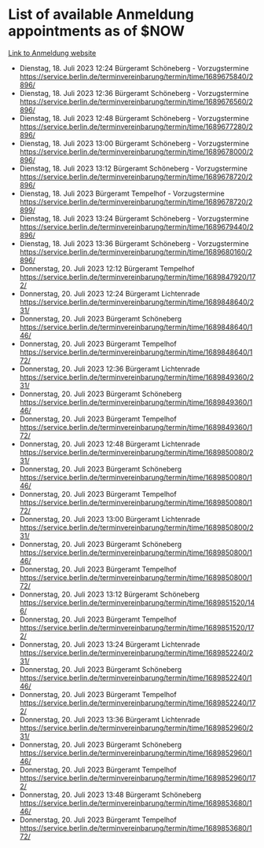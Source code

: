 # List of available Anmeldung appointments as of $NOW
[Link to Anmeldung website](https://service.berlin.de/terminvereinbarung/termin/tag.php?termin=1&anliegen[]=120686&dienstleisterlist=122210,122217,327316,122219,327312,122227,327314,122231,327346,122243,327348,122254,122252,329742,122260,329745,122262,329748,122271,327278,122273,327274,122277,327276,330436,122280,327294,122282,327290,122284,327292,122291,327270,122285,327266,122286,327264,122296,327268,150230,329760,122297,327286,122294,327284,122312,329763,122314,329775,122304,327330,122311,327334,122309,327332,317869,122281,327352,122279,329772,122283,122276,327324,122274,327326,122267,329766,122246,327318,122251,327320,122257,327322,122208,327298,122226,327300&herkunft=http%3A%2F%2Fservice.berlin.de%2Fdienstleistung%2F120686%2F)
- Dienstag, 18. Juli 2023 12:24 Bürgeramt Schöneberg - Vorzugstermine https://service.berlin.de/terminvereinbarung/termin/time/1689675840/2896/
- Dienstag, 18. Juli 2023 12:36 Bürgeramt Schöneberg - Vorzugstermine https://service.berlin.de/terminvereinbarung/termin/time/1689676560/2896/
- Dienstag, 18. Juli 2023 12:48 Bürgeramt Schöneberg - Vorzugstermine https://service.berlin.de/terminvereinbarung/termin/time/1689677280/2896/
- Dienstag, 18. Juli 2023 13:00 Bürgeramt Schöneberg - Vorzugstermine https://service.berlin.de/terminvereinbarung/termin/time/1689678000/2896/
- Dienstag, 18. Juli 2023 13:12 Bürgeramt Schöneberg - Vorzugstermine https://service.berlin.de/terminvereinbarung/termin/time/1689678720/2896/
- Dienstag, 18. Juli 2023  Bürgeramt Tempelhof - Vorzugstermine https://service.berlin.de/terminvereinbarung/termin/time/1689678720/2899/
- Dienstag, 18. Juli 2023 13:24 Bürgeramt Schöneberg - Vorzugstermine https://service.berlin.de/terminvereinbarung/termin/time/1689679440/2896/
- Dienstag, 18. Juli 2023 13:36 Bürgeramt Schöneberg - Vorzugstermine https://service.berlin.de/terminvereinbarung/termin/time/1689680160/2896/
- Donnerstag, 20. Juli 2023 12:12 Bürgeramt Tempelhof https://service.berlin.de/terminvereinbarung/termin/time/1689847920/172/
- Donnerstag, 20. Juli 2023 12:24 Bürgeramt Lichtenrade https://service.berlin.de/terminvereinbarung/termin/time/1689848640/231/
- Donnerstag, 20. Juli 2023  Bürgeramt Schöneberg https://service.berlin.de/terminvereinbarung/termin/time/1689848640/146/
- Donnerstag, 20. Juli 2023  Bürgeramt Tempelhof https://service.berlin.de/terminvereinbarung/termin/time/1689848640/172/
- Donnerstag, 20. Juli 2023 12:36 Bürgeramt Lichtenrade https://service.berlin.de/terminvereinbarung/termin/time/1689849360/231/
- Donnerstag, 20. Juli 2023  Bürgeramt Schöneberg https://service.berlin.de/terminvereinbarung/termin/time/1689849360/146/
- Donnerstag, 20. Juli 2023  Bürgeramt Tempelhof https://service.berlin.de/terminvereinbarung/termin/time/1689849360/172/
- Donnerstag, 20. Juli 2023 12:48 Bürgeramt Lichtenrade https://service.berlin.de/terminvereinbarung/termin/time/1689850080/231/
- Donnerstag, 20. Juli 2023  Bürgeramt Schöneberg https://service.berlin.de/terminvereinbarung/termin/time/1689850080/146/
- Donnerstag, 20. Juli 2023  Bürgeramt Tempelhof https://service.berlin.de/terminvereinbarung/termin/time/1689850080/172/
- Donnerstag, 20. Juli 2023 13:00 Bürgeramt Lichtenrade https://service.berlin.de/terminvereinbarung/termin/time/1689850800/231/
- Donnerstag, 20. Juli 2023  Bürgeramt Schöneberg https://service.berlin.de/terminvereinbarung/termin/time/1689850800/146/
- Donnerstag, 20. Juli 2023  Bürgeramt Tempelhof https://service.berlin.de/terminvereinbarung/termin/time/1689850800/172/
- Donnerstag, 20. Juli 2023 13:12 Bürgeramt Schöneberg https://service.berlin.de/terminvereinbarung/termin/time/1689851520/146/
- Donnerstag, 20. Juli 2023  Bürgeramt Tempelhof https://service.berlin.de/terminvereinbarung/termin/time/1689851520/172/
- Donnerstag, 20. Juli 2023 13:24 Bürgeramt Lichtenrade https://service.berlin.de/terminvereinbarung/termin/time/1689852240/231/
- Donnerstag, 20. Juli 2023  Bürgeramt Schöneberg https://service.berlin.de/terminvereinbarung/termin/time/1689852240/146/
- Donnerstag, 20. Juli 2023  Bürgeramt Tempelhof https://service.berlin.de/terminvereinbarung/termin/time/1689852240/172/
- Donnerstag, 20. Juli 2023 13:36 Bürgeramt Lichtenrade https://service.berlin.de/terminvereinbarung/termin/time/1689852960/231/
- Donnerstag, 20. Juli 2023  Bürgeramt Schöneberg https://service.berlin.de/terminvereinbarung/termin/time/1689852960/146/
- Donnerstag, 20. Juli 2023  Bürgeramt Tempelhof https://service.berlin.de/terminvereinbarung/termin/time/1689852960/172/
- Donnerstag, 20. Juli 2023 13:48 Bürgeramt Schöneberg https://service.berlin.de/terminvereinbarung/termin/time/1689853680/146/
- Donnerstag, 20. Juli 2023  Bürgeramt Tempelhof https://service.berlin.de/terminvereinbarung/termin/time/1689853680/172/
